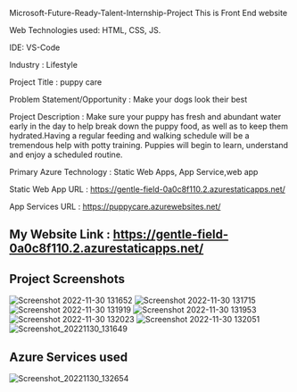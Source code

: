 
Microsoft-Future-Ready-Talent-Internship-Project This is Front End website

Web Technologies used: HTML, CSS, JS.

IDE: VS-Code

Industry : Lifestyle

Project Title : puppy care

Problem Statement/Opportunity : Make your dogs look their best

Project Description : Make sure your puppy has fresh and abundant water early in the day to help break down the puppy food, as well as to keep them hydrated.Having a regular feeding and walking schedule will be a tremendous help with potty training. Puppies will begin to learn, understand and enjoy a scheduled routine.


Primary Azure Technology : Static Web Apps, App Service,web app

Static Web App URL : https://gentle-field-0a0c8f110.2.azurestaticapps.net/

App Services URL : https://puppycare.azurewebsites.net/

## My Website Link : https://gentle-field-0a0c8f110.2.azurestaticapps.net/

## Project Screenshots
![Screenshot 2022-11-30 131652](https://user-images.githubusercontent.com/117506043/204738351-35772fa0-0b14-4cd3-b1fa-d0e601136dc4.png)
![Screenshot 2022-11-30 131715](https://user-images.githubusercontent.com/117506043/204738400-3c318e61-299f-4b5d-9317-22cc6489fe91.png)
![Screenshot 2022-11-30 131919](https://user-images.githubusercontent.com/117506043/204738454-5c06bc76-10aa-4963-a017-8e848c6f67ac.png)
![Screenshot 2022-11-30 131953](https://user-images.githubusercontent.com/117506043/204738515-784c0438-adc5-492c-9438-5457deeb6829.png)
![Screenshot 2022-11-30 132023](https://user-images.githubusercontent.com/117506043/204738530-09242392-defb-4bd3-ac91-017f804f4a66.png)
![Screenshot 2022-11-30 132051](https://user-images.githubusercontent.com/117506043/204738533-ecf05d53-2834-473a-964c-14338b475e27.png)
![Screenshot_20221130_131649](https://user-images.githubusercontent.com/117506043/204738540-ab92364f-eaec-4d80-8309-7a6d04152688.png)

## Azure Services used
![Screenshot_20221130_132654](https://user-images.githubusercontent.com/117506043/204739454-c4a854cf-42e4-4cd7-8d93-446cc148e95e.png)
